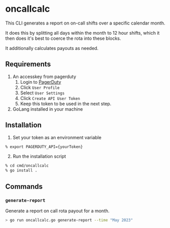 # oncallcalc

This CLI generates a report on on-call shifts over a specific calendar month.

It does this by splitting all days within the month to 12 hour shifts, which it then does it's best to coerce the rota into these blocks.

It additionally calculates payouts as needed.

## Requirements 
1. An accesskey from pagerduty
    1. Login to [PagerDuty](https://pagerduty.com/)
    2. Click `User Profile`
    3. Select `User Settings`
    4. Click `Create API User Token`
    5. Keep this token to be used in the next step.
2. GoLang installed in your machine

## Installation

1. Set your token as an environment variable
```bash
% export PAGERDUTY_API={yourToken}
```

2. Run the installation script
```bash
% cd cmd/oncallcalc 
% go install .
```

## Commands

### `generate-report`

Generate a report on call rota payout for a month.

```bash
> go run oncallcalc.go generate-report --time "May 2023"
```
